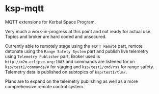 ksp-mqtt
========

MQTT extensions for Kerbal Space Program.

Very much a work-in-progress at this point and not ready for actual use. Topics and broker are hard coded and unsecured.

Currently able to remotely stage using the` MQTT Remote` part, remote detonate using the `Range Safety System` part and publish live telemetry using `Telemetry Publisher` part. Broker used is `http://m2m.eclipse.org:1883` and commands are listened for on `ksp/test1/commands/#` for staging and `ksp/test1/cmd/rss` for range safety. Telemetry data is published on subtopics of `ksp/test1/tlm/`.

Plans are to expand on the telemetry publishing as well as a more comprehensive remote control system.
